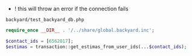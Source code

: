 - ! this will throw an error if the connection fails

`backyard/test_backyard_db.php`
```php
require_once __DIR__ . '/../share/global.backyard.inc';

$contact_ids = [6562017];
$estimas = transaction::get_estimas_from_user_ids(...$contact_ids);
```
